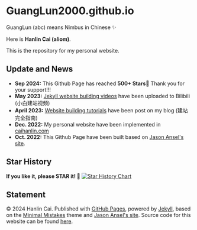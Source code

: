 # GuangLun2000.github.io

GuangLun (abc) means Nimbus in Chinese ✨

Here is **Hanlin Cai (aliom)**. 

This is the repository for my personal website.

## Update and News

- **Sep 2024:** This Github Page has reached **500+ Stars**🌟 Thank you for your support!!!
- **May 2023:** [Jekyll website building videos](https://www.bilibili.com/video/BV1ja4y1G7tX/) have been uploaded to Bilibili (小白建站视频)
- **April 2023:** [Website building tutorials](https://caihanlin.com/blogs/web/) have been post on my blog (建站完全指南)
- **Dec. 2022:** My personal website have been implemented in [caihanlin.com](https://caihanlin.com)
- **Oct. 2022:** This Github Page have been built based on [Jason Ansel's site](https://github.com/jansel/jansel.github.io).

## Star History

**If you like it, please STAR it! 🥰**
[![Star History Chart](https://api.star-history.com/svg?repos=GuangLun2000/GuangLun2000.github.io&type=Date)](https://www.star-history.com/#GuangLun2000/GuangLun2000.github.io&Date)

## Statement

© 2024 Hanlin Cai. Published with [GitHub Pages](https://pages.github.com/), powered by [Jekyll](https://jekyllrb.com/), based on the [Minimal Mistakes](https://mademistakes.com/) theme and [Jason Ansel's site](https://github.com/jansel/jansel.github.io). Source code for this website can be found [here](https://github.com/GuangLun2000/GuangLun2000.github.io).
